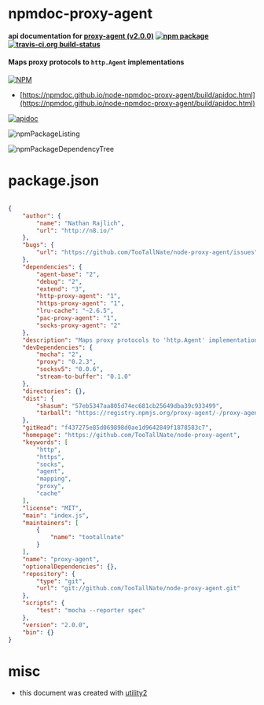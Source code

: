 # npmdoc-proxy-agent

#### api documentation for  [proxy-agent (v2.0.0)](https://github.com/TooTallNate/node-proxy-agent)  [![npm package](https://img.shields.io/npm/v/npmdoc-proxy-agent.svg?style=flat-square)](https://www.npmjs.org/package/npmdoc-proxy-agent) [![travis-ci.org build-status](https://api.travis-ci.org/npmdoc/node-npmdoc-proxy-agent.svg)](https://travis-ci.org/npmdoc/node-npmdoc-proxy-agent)

#### Maps proxy protocols to `http.Agent` implementations

[![NPM](https://nodei.co/npm/proxy-agent.png?downloads=true&downloadRank=true&stars=true)](https://www.npmjs.com/package/proxy-agent)

- [https://npmdoc.github.io/node-npmdoc-proxy-agent/build/apidoc.html](https://npmdoc.github.io/node-npmdoc-proxy-agent/build/apidoc.html)

[![apidoc](https://npmdoc.github.io/node-npmdoc-proxy-agent/build/screenCapture.buildCi.browser.%252Ftmp%252Fbuild%252Fapidoc.html.png)](https://npmdoc.github.io/node-npmdoc-proxy-agent/build/apidoc.html)

![npmPackageListing](https://npmdoc.github.io/node-npmdoc-proxy-agent/build/screenCapture.npmPackageListing.svg)

![npmPackageDependencyTree](https://npmdoc.github.io/node-npmdoc-proxy-agent/build/screenCapture.npmPackageDependencyTree.svg)



# package.json

```json

{
    "author": {
        "name": "Nathan Rajlich",
        "url": "http://n8.io/"
    },
    "bugs": {
        "url": "https://github.com/TooTallNate/node-proxy-agent/issues"
    },
    "dependencies": {
        "agent-base": "2",
        "debug": "2",
        "extend": "3",
        "http-proxy-agent": "1",
        "https-proxy-agent": "1",
        "lru-cache": "~2.6.5",
        "pac-proxy-agent": "1",
        "socks-proxy-agent": "2"
    },
    "description": "Maps proxy protocols to 'http.Agent' implementations",
    "devDependencies": {
        "mocha": "2",
        "proxy": "0.2.3",
        "socksv5": "0.0.6",
        "stream-to-buffer": "0.1.0"
    },
    "directories": {},
    "dist": {
        "shasum": "57eb5347aa805d74ec681cb25649dba39c933499",
        "tarball": "https://registry.npmjs.org/proxy-agent/-/proxy-agent-2.0.0.tgz"
    },
    "gitHead": "f437275e85d069898d0ae1d9642849f1878583c7",
    "homepage": "https://github.com/TooTallNate/node-proxy-agent",
    "keywords": [
        "http",
        "https",
        "socks",
        "agent",
        "mapping",
        "proxy",
        "cache"
    ],
    "license": "MIT",
    "main": "index.js",
    "maintainers": [
        {
            "name": "tootallnate"
        }
    ],
    "name": "proxy-agent",
    "optionalDependencies": {},
    "repository": {
        "type": "git",
        "url": "git://github.com/TooTallNate/node-proxy-agent.git"
    },
    "scripts": {
        "test": "mocha --reporter spec"
    },
    "version": "2.0.0",
    "bin": {}
}
```



# misc
- this document was created with [utility2](https://github.com/kaizhu256/node-utility2)
